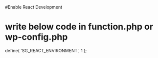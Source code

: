 #Enable React Development
# write below code in function.php or wp-config.php
define( 'SG_REACT_ENVIRONMENT', 1 );

